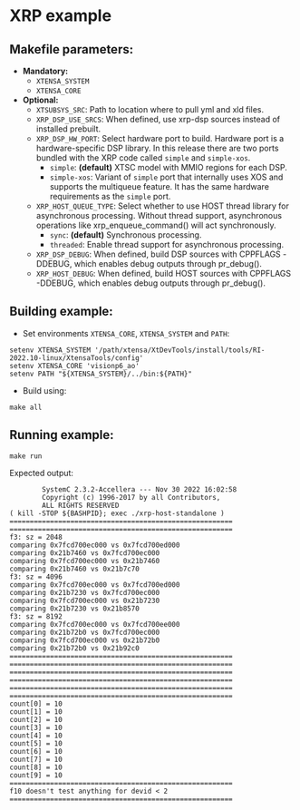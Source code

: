 # XRP example

## Makefile parameters:

- **Mandatory:**
    - `XTENSA_SYSTEM`
    - `XTENSA_CORE`
- **Optional:**
    - `XTSUBSYS_SRC`: Path to location where to pull yml and xld files.
    - `XRP_DSP_USE_SRCS`: When defined, use xrp-dsp sources instead of installed prebuilt.
    - `XRP_DSP_HW_PORT`: Select hardware port to build. Hardware port is a hardware-specific DSP library. In this release there are two ports bundled with the XRP code called `simple` and `simple-xos`.
        - `simple`: **(default)** XTSC model with MMIO regions for each DSP.
        - `simple-xos`: Variant of `simple` port that internally uses XOS and supports the multiqueue feature. It has the same hardware requirements as the `simple` port.
    - `XRP_HOST_QUEUE_TYPE`: Select whether to use HOST thread library for asynchronous processing. Without thread support, asynchronous operations like xrp_enqueue_command() will act synchronously.
        - `sync`: **(default)** Synchronous processing.
        - `threaded`: Enable thread support for asynchronous processing.
    - `XRP_DSP_DEBUG`: When defined, build DSP sources with CPPFLAGS -DDEBUG, which enables debug outputs through pr_debug().
    - `XRP_HOST_DEBUG`: When defined, build HOST sources with CPPFLAGS -DDEBUG, which enables debug outputs through pr_debug().

## Building example:

- Set environments `XTENSA_CORE`, `XTENSA_SYSTEM` and `PATH`:
```
setenv XTENSA_SYSTEM '/path/xtensa/XtDevTools/install/tools/RI-2022.10-linux/XtensaTools/config'
setenv XTENSA_CORE 'visionp6_ao'
setenv PATH "${XTENSA_SYSTEM}/../bin:${PATH}"
```

- Build using:
```
make all
```

## Running example:

```
make run
```
Expected output:
```
        SystemC 2.3.2-Accellera --- Nov 30 2022 16:02:58
        Copyright (c) 1996-2017 by all Contributors,
        ALL RIGHTS RESERVED
( kill -STOP ${BASHPID}; exec ./xrp-host-standalone )
=======================================================
=======================================================
f3: sz = 2048
comparing 0x7fcd700ec000 vs 0x7fcd700ed000
comparing 0x21b7460 vs 0x7fcd700ec000
comparing 0x7fcd700ec000 vs 0x21b7460
comparing 0x21b7460 vs 0x21b7c70
f3: sz = 4096
comparing 0x7fcd700ec000 vs 0x7fcd700ed000
comparing 0x21b7230 vs 0x7fcd700ec000
comparing 0x7fcd700ec000 vs 0x21b7230
comparing 0x21b7230 vs 0x21b8570
f3: sz = 8192
comparing 0x7fcd700ec000 vs 0x7fcd700ee000
comparing 0x21b72b0 vs 0x7fcd700ec000
comparing 0x7fcd700ec000 vs 0x21b72b0
comparing 0x21b72b0 vs 0x21b92c0
=======================================================
=======================================================
=======================================================
=======================================================
=======================================================
=======================================================
count[0] = 10
count[1] = 10
count[2] = 10
count[3] = 10
count[4] = 10
count[5] = 10
count[6] = 10
count[7] = 10
count[8] = 10
count[9] = 10
=======================================================
f10 doesn't test anything for devid < 2
=======================================================
```
